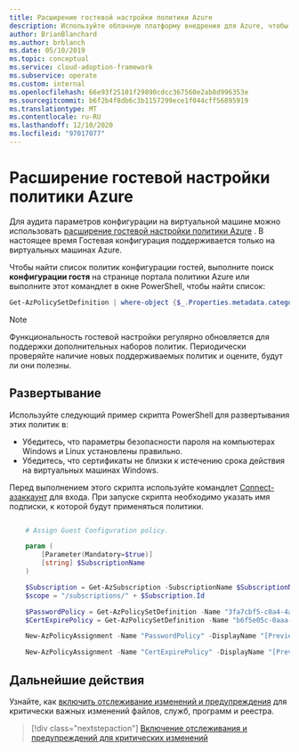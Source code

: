 ```yaml
---
title: Расширение гостевой настройки политики Azure
description: Используйте облачную платформу внедрения для Azure, чтобы узнать, как использовать расширение гостевой конфигурации политики Azure для аудита параметров конфигурации на виртуальной машине Azure.
author: BrianBlanchard
ms.author: brblanch
ms.date: 05/10/2019
ms.topic: conceptual
ms.service: cloud-adoption-framework
ms.subservice: operate
ms.custom: internal
ms.openlocfilehash: 66e93f25101f29890cdcc367560e2ab8d996353e
ms.sourcegitcommit: b6f2b4f8db6c3b1157299ece1f044cff56895919
ms.translationtype: MT
ms.contentlocale: ru-RU
ms.lasthandoff: 12/10/2020
ms.locfileid: "97017077"
---
```

# <a name="azure-policy-guest-configuration-extension"></a>Расширение гостевой настройки политики Azure

Для аудита параметров конфигурации на виртуальной машине можно использовать [расширение гостевой настройки политики Azure](/azure/governance/policy/concepts/guest-configuration) . В настоящее время Гостевая конфигурация поддерживается только на виртуальных машинах Azure.

Чтобы найти список политик конфигурации гостей, выполните поиск **конфигурации гостя** на странице портала политики Azure или выполните этот командлет в окне PowerShell, чтобы найти список:

```powershell
Get-AzPolicySetDefinition | where-object {$_.Properties.metadata.category -eq "Guest Configuration"}
```

> [!NOTE]
> Функциональность гостевой настройки регулярно обновляется для поддержки дополнительных наборов политик. Периодически проверяйте наличие новых поддерживаемых политик и оцените, будут ли они полезны.

## <a name="deployment"></a>Развертывание

Используйте следующий пример скрипта PowerShell для развертывания этих политик в:

- Убедитесь, что параметры безопасности пароля на компьютерах Windows и Linux установлены правильно.
- Убедитесь, что сертификаты не близки к истечению срока действия на виртуальных машинах Windows.

 Перед выполнением этого скрипта используйте командлет [Connect-азаккаунт](/powershell/module/az.accounts/connect-azaccount?view=azps-2.1.0) для входа. При запуске скрипта необходимо указать имя подписки, к которой будут применяться политики.

```powershell

    # Assign Guest Configuration policy.

    param (
        [Parameter(Mandatory=$true)]
        [string] $SubscriptionName
    )

    $Subscription = Get-AzSubscription -SubscriptionName $SubscriptionName
    $scope = "/subscriptions/" + $Subscription.Id

    $PasswordPolicy = Get-AzPolicySetDefinition -Name "3fa7cbf5-c0a4-4a59-85a5-cca4d996d5a6"
    $CertExpirePolicy = Get-AzPolicySetDefinition -Name "b6f5e05c-0aaa-4337-8dd4-357c399d12ae"

    New-AzPolicyAssignment -Name "PasswordPolicy" -DisplayName "[Preview]: Audit that password security settings are set correctly inside Linux and Windows machines" -Scope $scope -PolicySetDefinition $PasswordPolicy -AssignIdentity -Location eastus

    New-AzPolicyAssignment -Name "CertExpirePolicy" -DisplayName "[Preview]: Audit that certificates are not expiring on Windows VMs" -Scope $scope -PolicySetDefinition $CertExpirePolicy -AssignIdentity -Location eastus

```

## <a name="next-steps"></a>Дальнейшие действия

Узнайте, как [включить отслеживание изменений и предупреждения](./enable-tracking-alerting.md) для критически важных изменений файлов, служб, программ и реестра.

> [!div class="nextstepaction"]
> [Включение отслеживания и предупреждений для критических изменений](./enable-tracking-alerting.md)
